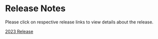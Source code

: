 # Release Notes

Please click on respective release links to view details about the release.

[2023 Release](?path=docs/release-notes/Releases/2023/Release-Notes-2023.md)
